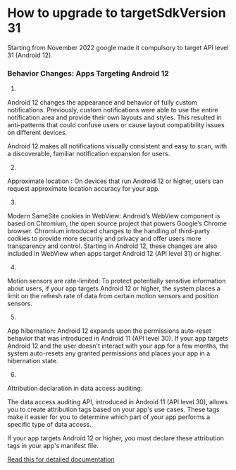 

# How to upgrade to targetSdkVersion 31

Starting from November 2022 google made it compulsory to target API level 31 (Android 12).

### Behavior Changes: Apps Targeting Android 12

1)

Android 12 changes the appearance and behavior of fully custom notifications. Previously, custom notifications were able to use the entire notification area and provide their own layouts and styles. This resulted in anti-patterns that could confuse users or cause layout compatibility issues on different devices.

Android 12 makes all notifications visually consistent and easy to scan, with a discoverable, familiar notification expansion for users.

2)

Approximate location : On devices that run Android 12 or higher, users can request approximate location accuracy for your app.

3)

Modern SameSite cookies in WebView: Android’s WebView component is based on Chromium, the open source project that powers Google’s Chrome browser. Chromium introduced changes to the handling of third-party cookies to provide more security and privacy and offer users more transparency and control. Starting in Android 12, these changes are also included in WebView when apps target Android 12 (API level 31) or higher.

4)

Motion sensors are rate-limited: To protect potentially sensitive information about users, if your app targets Android 12 or higher, the system places a limit on the refresh rate of data from certain motion sensors and position sensors.

5)

App hibernation: Android 12 expands upon the permissions auto-reset behavior that was introduced in Android 11 (API level 30). If your app targets Android 12 and the user doesn't interact with your app for a few months, the system auto-resets any granted permissions and places your app in a hibernation state.

6)

Attribution declaration in data access auditing:

The data access auditing API, introduced in Android 11 (API level 30), allows you to create attribution tags based on your app's use cases. These tags make it easier for you to determine which part of your app performs a specific type of data access.

If your app targets Android 12 or higher, you must declare these attribution tags in your app's manifest file.

[Read this for detailed documentation](https://developer.android.com/about/versions/12/behavior-changes-12#foreground-service-launch-restrictions)


